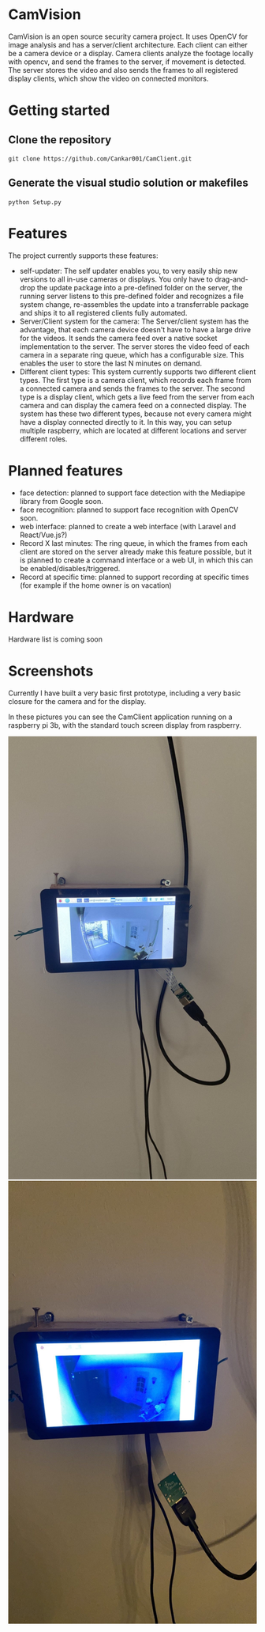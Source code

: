 # CamVision

CamVision is an open source security camera project. It uses OpenCV for image analysis and has a server/client architecture. Each client can either be a camera device or a display. Camera clients analyze the footage locally with opencv, and send the frames to the server, if movement is detected. The server stores the video and also sends the frames to all registered display clients, which show the video on connected monitors.

# Getting started

## Clone the repository
```shell
git clone https://github.com/Cankar001/CamClient.git
```

## Generate the visual studio solution or makefiles
```shell
python Setup.py
```

# Features

The project currently supports these features:

- self-updater: The self updater enables you, to very easily ship new versions to all in-use cameras or displays. You only have to drag-and-drop the update package into a pre-defined folder on the server, the running server listens to this pre-defined folder and recognizes a file system change, re-assembles the update into a transferrable package and ships it to all registered clients fully automated.
- Server/Client system for the camera: The Server/client system has the advantage, that each camera device doesn't have to have a large drive for the videos. It sends the camera feed over a native socket implementation to the server. The server stores the video feed of each camera in a separate ring queue, which has a configurable size. This enables the user to store the last N minutes on demand.
- Different client types: This system currently supports two different client types. The first type is a camera client, which records each frame from a connected camera and sends the frames to the server. The second type is a display client, which gets a live feed from the server from each camera and can display the camera feed on a connected display. The system has these two different types, because not every camera might have a display connected directly to it. In this way, you can setup multiple raspberry, which are located at different locations and server different roles.

# Planned features

- face detection: planned to support face detection with the Mediapipe library from Google soon.
- face recognition: planned to support face recognition with OpenCV soon.
- web interface: planned to create a web interface (with Laravel and React/Vue.js?)
- Record X last minutes: The ring queue, in which the frames from each client are stored on the server already make this feature possible, but it is planned to create a command interface or a web UI, in which this can be enabled/disables/triggered.
- Record at specific time: planned to support recording at specific times (for example if the home owner is on vacation)

# Hardware

Hardware list is coming soon

# Screenshots

Currently I have built a very basic first prototype, including a very basic closure for the camera and for the display.

In these pictures you can see the CamClient application running on a raspberry pi 3b, with the standard touch screen display from raspberry.

![day-time](/Images/client_screenshot_day.jpeg?raw=true "picture from the client at day-time")
![night-time](/Images/client_screenshot_night.jpeg?raw=true "picture from the client at night-time")


